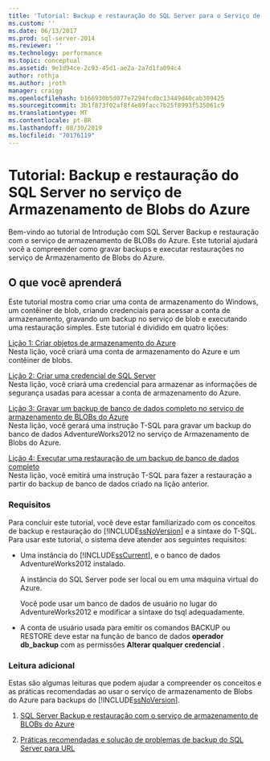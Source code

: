 ```yaml
---
title: 'Tutorial: Backup e restauração do SQL Server para o Serviço de Armazenamento de Blobs do Azure | Microsoft Docs'
ms.custom: ''
ms.date: 06/13/2017
ms.prod: sql-server-2014
ms.reviewer: ''
ms.technology: performance
ms.topic: conceptual
ms.assetid: 9e1d94ce-2c93-45d1-ae2a-2a7d1fa094c4
author: rothja
ms.author: jroth
manager: craigg
ms.openlocfilehash: b166930b5d077e7294fcdbc13449d40cab309425
ms.sourcegitcommit: 3b1f873f02af8f4e89facc7b25f8993f535061c9
ms.translationtype: MT
ms.contentlocale: pt-BR
ms.lasthandoff: 08/30/2019
ms.locfileid: "70176119"
---
```

# <a name="tutorial-sql-server-backup-and-restore-to-azure-blob-storage-service"></a>Tutorial: Backup e restauração do SQL Server no serviço de Armazenamento de Blobs do Azure
  Bem-vindo ao tutorial de Introdução com SQL Server Backup e restauração com o serviço de armazenamento de BLOBs do Azure. Este tutorial ajudará você a compreender como gravar backups e executar restaurações no serviço de Armazenamento de Blobs do Azure.  
  
## <a name="what-you-will-learn"></a>O que você aprenderá  
 Este tutorial mostra como criar uma conta de armazenamento do Windows, um contêiner de blob, criando credenciais para acessar a conta de armazenamento, gravando um backup no serviço de blob e executando uma restauração simples. Este tutorial é dividido em quatro lições:  
  
 [Lição 1: Criar objetos de armazenamento do Azure](../tutorials/lesson-1-create-windows-azure-storage-objects.md)  
 Nesta lição, você criará uma conta de armazenamento do Azure e um contêiner de blobs.  
  
 [Lição 2: Criar uma credencial de SQL Server](../tutorials/lesson-2-create-a-sql-server-credential.md)  
 Nesta lição, você criará uma credencial para armazenar as informações de segurança usadas para acessar a conta de armazenamento do Azure.  
  
 [Lição 3: Gravar um backup de banco de dados completo no serviço de armazenamento de BLOBs do Azure](../tutorials/lesson-3-write-a-full-database-backup-to-the-windows-azure-blob-storage-service.md)  
 Nesta lição, você gerará uma instrução T-SQL para gravar um backup do banco de dados AdventureWorks2012 no serviço de Armazenamento de Blobs do Azure.  
  
 [Lição 4: Executar uma restauração de um backup de banco de dados completo](../tutorials/lesson-4-perform-a-restore-from-a-full-database-backup.md)  
 Nesta lição, você emitirá uma instrução T-SQL para fazer a restauração a partir do backup de banco de dados criado na lição anterior.  
  
### <a name="requirements"></a>Requisitos  
 Para concluir este tutorial, você deve estar familiarizado com os conceitos de backup e restauração do [!INCLUDE[ssNoVersion](../includes/ssnoversion-md.md)] e a sintaxe do T-SQL. Para usar este tutorial, o sistema deve atender aos seguintes requisitos:  
  
-   Uma instância do [!INCLUDE[ssCurrent](../includes/sscurrent-md.md)], e o banco de dados AdventureWorks2012 instalado.  
  
     A instância do SQL Server pode ser local ou em uma máquina virtual do Azure.  
  
     Você pode usar um banco de dados de usuário no lugar do AdventureWorks2012 e modificar a sintaxe do tsql adequadamente.  
  
-   A conta de usuário usada para emitir os comandos BACKUP ou RESTORE deve estar na função de banco de dados **operador db_backup** com as permissões **Alterar qualquer credencial** .  
  
### <a name="additional-reading"></a>Leitura adicional  
 Estas são algumas leituras que podem ajudar a compreender os conceitos e as práticas recomendadas ao usar o serviço de armazenamento de Blobs do Azure para backups do [!INCLUDE[ssNoVersion](../includes/ssnoversion-md.md)].  
  
1.  [SQL Server Backup e restauração com o serviço de armazenamento de BLOBs do Azure](backup-restore/sql-server-backup-and-restore-with-microsoft-azure-blob-storage-service.md)  
  
2.  [Práticas recomendadas e solução de problemas de backup do SQL Server para URL](backup-restore/sql-server-backup-to-url-best-practices-and-troubleshooting.md)  
  
  
